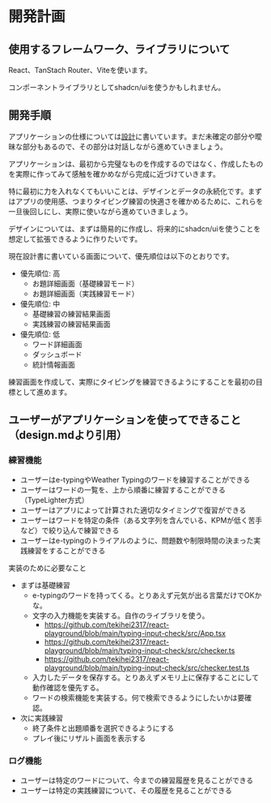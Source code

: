 # 開発計画

## 使用するフレームワーク、ライブラリについて

React、TanStach Router、Viteを使います。

コンポーネントライブラリとしてshadcn/uiを使うかもしれません。

## 開発手順

アプリケーションの仕様については[設計](./design.md)に書いています。まだ未確定の部分や曖昧な部分もあるので、その部分は対話しながら進めていきましょう。

アプリケーションは、最初から完璧なものを作成するのではなく、作成したものを実際に作ってみて感触を確かめながら完成に近づけていきます。

特に最初に力を入れなくてもいいことは、デザインとデータの永続化です。まずはアプリの使用感、つまりタイピング練習の快適さを確かめるために、これらを一旦後回しにし、実際に使いながら進めていきましょう。

デザインについては、まずは簡易的に作成し、将来的にshadcn/uiを使うことを想定して拡張できるように作りたいです。

現在設計書に書いている画面について、優先順位は以下のとおりです。

- 優先順位: 高
  - お題詳細画面（基礎練習モード）
  - お題詳細画面（実践練習モード）
- 優先順位: 中
  - 基礎練習の練習結果画面
  - 実践練習の練習結果画面
- 優先順位: 低
  - ワード詳細画面
  - ダッシュボード
  - 統計情報画面

練習画面を作成して、実際にタイピングを練習できるようにすることを最初の目標として進めます。

## ユーザーがアプリケーションを使ってできること（design.mdより引用）

### 練習機能

- ユーザーはe-typingやWeather Typingのワードを練習することができる
- ユーザーはワードの一覧を、上から順番に練習することができる（TypeLighter方式）
- ユーザーはアプリによって計算された適切なタイミングで復習ができる
- ユーザーはワードを特定の条件（ある文字列を含んでいる、KPMが低く苦手など）で絞り込んで練習できる
- ユーザーはe-typingのトライアルのように、問題数や制限時間の決まった実践練習をすることができる

実装のために必要なこと

- まずは基礎練習
  - e-typingのワードを持ってくる。とりあえず元気が出る言葉だけでOKかな。
  - 文字の入力機能を実装する。自作のライブラリを使う。
    - https://github.com/tekihei2317/react-playground/blob/main/typing-input-check/src/App.tsx
    - https://github.com/tekihei2317/react-playground/blob/main/typing-input-check/src/checker.ts
    - https://github.com/tekihei2317/react-playground/blob/main/typing-input-check/src/checker.test.ts
  - 入力したデータを保存する。とりあえずメモリ上に保存することにして動作確認を優先する。
  - ワードの検索機能を実装する。何で検索できるようにしたいかは要確認。
- 次に実践練習
  - 終了条件と出題順番を選択できるようにする
  - プレイ後にリザルト画面を表示する

### ログ機能

- ユーザーは特定のワードについて、今までの練習履歴を見ることができる
- ユーザーは特定の実践練習について、その履歴を見ることができる
